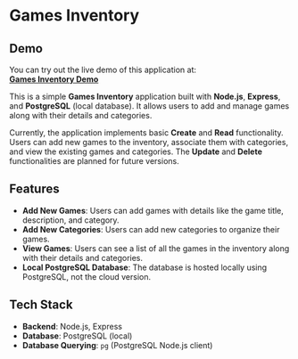 # Games Inventory

## Demo
You can try out the live demo of this application at:  
**[Games Inventory Demo](https://games-inventory-vk6s.onrender.com)**

This is a simple **Games Inventory** application built with **Node.js**, **Express**, and **PostgreSQL** (local database). It allows users to add and manage games along with their details and categories. 

Currently, the application implements basic **Create** and **Read** functionality. Users can add new games to the inventory, associate them with categories, and view the existing games and categories. The **Update** and **Delete** functionalities are planned for future versions.

## Features
- **Add New Games**: Users can add games with details like the game title, description, and category.
- **Add New Categories**: Users can add new categories to organize their games.
- **View Games**: Users can see a list of all the games in the inventory along with their details and categories.
- **Local PostgreSQL Database**: The database is hosted locally using PostgreSQL, not the cloud version.

## Tech Stack
- **Backend**: Node.js, Express
- **Database**: PostgreSQL (local)
- **Database Querying**: `pg` (PostgreSQL Node.js client)